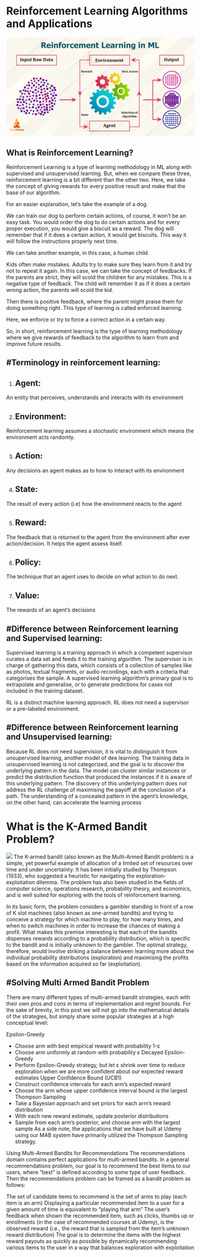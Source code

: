 # Reinforcement Learning Algorithms and Applications
<img src  = "https://raw.githubusercontent.com/HaseebAlgoMastero/ML-ReinforcementLeaning/main/Reinforcement-Learning-in-ML-TV.webp">
<h2>What is Reinforcement Learning?</h2>
Reinforcement Learning is a type of learning methodology in ML along with supervised and unsupervised learning. But, when we compare these three, reinforcement learning is a bit different than the other two. Here, we take the concept of giving rewards for every positive result and make that the base of our algorithm.

For an easier explanation, let’s take the example of a dog.

We can train our dog to perform certain actions, of course, it won’t be an easy task. You would order the dog to do certain actions and for every proper execution, you would give a biscuit as a reward. The dog will remember that if it does a certain action, it would get biscuits. This way it will follow the instructions properly next time.

We can take another example, in this case, a human child.

Kids often make mistakes. Adults try to make sure they learn from it and try not to repeat it again. In this case, we can take the concept of feedbacks. If the parents are strict, they will scold the children for any mistakes. This is a negative type of feedback. The child will remember it as if it does a certain wrong action, the parents will scold the kid.

Then there is positive feedback, where the parent might praise them for doing something right. This type of learning is called enforced learning.

Here, we enforce or try to force a correct action in a certain way.

So, in short, reinforcement learning is the type of learning methodology where we give rewards of feedback to the algorithm to learn from and improve future results.

<h2>#Terminology in reinforcement learning:</h2>

1. <h2>Agent:</h2>
An entity that perceives, understands and interacts with its environment

2. <h2>Environment:</h2>
Reinforcement learning assumes a stochastic environment which means the environment acts randomly.

3. <h2>Action:</h2>
Any decisions an agent makes as to how to interact with its environment

4. <h2>State:</h2>
The result of every action (i.e) how the environment reacts to the agent

5. <h2>Reward:</h2>
The feedback that is returned to the agent from the environment after ever action/decision. It helps the agent assess itself.

6. <h2>Policy:</h2>
The technique that an agent uses to decide on what action to do next.

7. <h2>Value:</h2>
The rewards of an agent’s decisions

<h2>#Difference between Reinforcement learning and Supervised learning:</h2>
Supervised learning is a training approach in which a competent supervisor curates a data set and feeds it to the training algorithm. The supervisor is in charge of gathering this data, which consists of a collection of samples like as photos, textual fragments, or audio recordings, each with a criteria that categorises the sample. A supervised learning algorithm’s primary goal is to extrapolate and generalise, or to generate predictions for cases not included in the training dataset.

RL is a distinct machine learning approach. RL does not need a supervisor or a pre-labeled environment.

<h2>#Difference between Reinforcement learning and Unsupervised learning:</h2>
Because RL does not need supervision, it is vital to distinguish it from unsupervised learning, another model of dee learning. The training data in unsupervised learning is not categorized, and the goal is to discover the underlying pattern in the data. The model can cluster similar instances or predict the distribution function that produced the instances if it is aware of this underlying pattern. The discovery of this underlying pattern does not address the RL challenge of maximising the payoff at the conclusion of a path. The understanding of a concealed pattern in the agent’s knowledge, on the other hand, can accelerate the learning process

<h1>What is the K-Armed Bandit Problem?</h1>
<img src = "https://miro.medium.com/v2/resize:fit:720/format:webp/1*QtG3PRxhrP-BkB6bO6aVgw.png">
The K-armed bandit (also known as the Multi-Armed Bandit problem) is a simple, yet powerful example of allocation of a limited set of resources over time and under uncertainty. It has been initially studied by Thompson (1933), who suggested a heuristic for navigating the exploration-exploitation dilemma. The problem has also been studied in the fields of computer science, operations research, probability theory, and economics, and is well suited for exploring with the tools of reinforcement learning.

In its basic form, the problem considers a gambler standing in front of a row of K slot machines (also known as one-armed bandits) and trying to conceive a strategy for which machine to play, for how many times, and when to switch machines in order to increase the chances of making a profit. What makes this premise interesting is that each of the bandits dispenses rewards according to a probability distribution, which is specific to the bandit and is initially unknown to the gambler. The optimal strategy, therefore, would involve striking a balance between learning more about the individual probability distributions (exploration) and maximising the profits based on the information acquired so far (exploitation).

<h2>#Solving Multi Armed Bandit Problem</h2>
There are many different types of multi-armed bandit strategies, each with their own pros and cons in terms of implementation and regret bounds. For the sake of brevity, in this post we will not go into the mathematical details of the strategies, but simply share some popular strategies at a high conceptual level:

Epsilon-Greedy
- Choose arm with best empirical reward with probability 1-ε
- Choose arm uniformly at random with probability ε
Decayed Epsilon-Greedy
- Perform Epsilon-Greedy strategy, but let ε shrink over time to reduce exploration when we are more confident about our expected reward estimates
Upper Confidence Bound (UCB1)
- Construct confidence intervals for each arm’s expected reward
- Choose the arm whose upper confidence interval bound is the largest
Thompson Sampling
- Take a Bayesian approach and set priors for each arm’s reward distribution
- With each new reward estimate, update posterior distributions
- Sample from each arm’s posterior, and choose arm with the largest sample
As a side note, the applications that we have built at Udemy using our MAB system have primarily utilized the Thompson Sampling strategy.

Using Multi-Armed Bandits for Recommendations
The recommendations domain contains perfect applications for multi-armed bandits. In a general recommendations problem, our goal is to recommend the best items to our users, where “best” is defined according to some type of user feedback. Then the recommendations problem can be framed as a bandit problem as follows:

The set of candidate items to recommend is the set of arms to play (each item is an arm)
Displaying a particular recommended item to a user for a given amount of time is equivalent to “playing that arm”
The user’s feedback when shown the recommended item, such as clicks, thumbs up or enrollments (in the case of recommended courses at Udemy), is the observed reward (i.e., the reward that is sampled from the item’s unknown reward distribution)
The goal is to determine the items with the highest reward payouts as quickly as possible by dynamically recommending various items to the user in a way that balances exploration with exploitation
